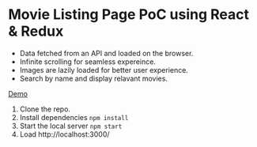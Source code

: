 # Movie Listing Page PoC using React & Redux

- Data fetched from an API and loaded on the browser. 
- Infinite scrolling for seamless expereince. 
- Images are lazily loaded for better user experience.
- Search by name and display relavant movies. 

[Demo](https://sudmon200.github.io/dg-poc/)

1. Clone the repo.
2. Install dependencies `npm install` 
3. Start the local server `npm start`
4. Load http://localhost:3000/
